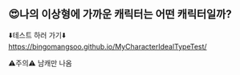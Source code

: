 ## 😍나의 이상형에 가까운 캐릭터는 어떤 캐릭터일까?
⬇️테스트 하러 가기⬇️ <br>
https://bingomangsoo.github.io/MyCharacterIdealTypeTest/

⚠️주의⚠ 남캐만 나옴
